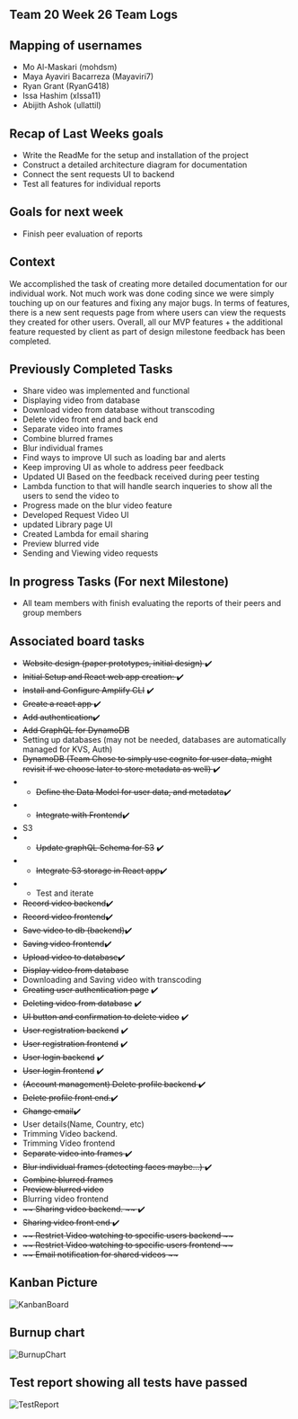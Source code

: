 ## Team 20 Week 26 Team Logs

## Mapping of usernames

- Mo Al-Maskari (mohdsm)
- Maya Ayaviri Bacarreza (Mayaviri7)
- Ryan Grant (RyanG418)
- Issa Hashim (xIssa11)
- Abijith Ashok (ullattil)

## Recap of Last Weeks goals

- Write the ReadMe for the setup and installation of the project
- Construct a detailed architecture diagram for documentation
- Connect the sent requests UI to backend
- Test all features for individual reports

## Goals for next week

- Finish peer evaluation of reports

## Context

We accomplished the task of creating more detailed documentation for our individual work. Not much work was done coding since we were simply touching up on our features and fixing any major bugs. In terms of features, there is a new sent requests page from where users can view the requests they created for other users. 
Overall, all our MVP features + the additional feature requested by client as part of design milestone feedback has been completed.

## Previously Completed Tasks

- Share video was implemented and functional
- Displaying video from database
- Download video from database without transcoding
- Delete video front end and back end
- Separate video into frames
- Combine blurred frames
- Blur individual frames
- Find ways to improve UI such as loading bar and alerts
- Keep improving UI as whole to address peer feedback
- Updated UI Based on the feedback received during peer testing
- Lambda function to that will handle search inqueries to show all the users to send the video to
- Progress made on the blur video feature
- Developed Request Video UI
- updated Library page UI
- Created Lambda for email sharing
- Preview blurred vide
- Sending and Viewing video requests

## In progress Tasks (For next Milestone)

- All team members with finish evaluating the reports of their peers and group members

## Associated board tasks

- <s> Website design (paper prototypes, initial design) </s> ✔️
- <s>Initial Setup and React web app creation: </s> ✔️
- <s>~~Install and Configure Amplify CLI~~</s> ✔️
- <s>~~Create a react app~~ </s>✔️
- <s>~~Add authentication~~</s>✔️
- <s>~~Add GraphQL for DynamoDB~~</s>
- Setting up databases (may not be needed, databases are automatically managed for KVS, Auth)
- <s>~~DynamoDB~~ (Team Chose to simply use cognito for user data, might revisit if we choose later to store metadata as well) </s> ✔️
- - <s>~~Define the Data Model for user data, and~~ metadata</s>✔️
- - <s>~~Integrate with Frontend~~</s>✔️
- S3
- - <s>~~Update graphQL Schema for S3~~</s> ✔️
- - <s>~~Integrate S3 storage in React app~~</s>✔️
- - Test and iterate
- <s>Record video backend</s>✔️
- <s>~~Record video frontend~~</s>✔️
- <s>~~Save video to db (backend)~~</s>✔️
- <s>~~Saving video frontend~~</s>✔️
- <s>~~Upload video to database~~</s>✔️
- <s>~~Display video from database~~</s>
- Downloading and Saving video with transcoding
- <s>~~Creating user authentication page~~</s> ✔️
- <s>Deleting video from database</s> ✔️
- <s>~~UI button and confirmation to delete video~~</s> ✔️
- <s>~~User registration backend~~</s> ✔️
- <s>~~User registration frontend~~</s> ✔️
- <s>~~User login backend~~</s> ✔️
- <s>~~User login frontend~~</s> ✔️
- <s>(Account management) Delete profile backend </s> ✔️
- <s>Delete profile front end.</s>✔️
- <s>Change email</s>✔️
- User details(Name, Country, etc)
- Trimming Video backend.
- Trimming Video frontend
- <s>Separate video into frames </s>✔️
- <s>Blur individual frames (detecting faces maybe…) </s>✔️
- <s>Combine blurred frames</s>
- <s>Preview blurred video </s>
- Blurring video frontend
- <s> ~~ Sharing video backend. ~~ </s> ✔️
- <s> Sharing video front end </s> ✔️
- <s> ~~ Restrict Video watching to specific users backend ~~ </s>
- <s> ~~ Restrict Video watching to specific users frontend ~~ </s>
- <s> ~~ Email notification for shared videos ~~ </s>

## Kanban Picture

![KanbanBoard](https://imgur.com/R5l9NJY.png)

## Burnup chart

![BurnupChart](https://imgur.com/lNqcyO6.png)

## Test report showing all tests have passed

![TestReport](https://imgur.com/g5i7vz7.png)

